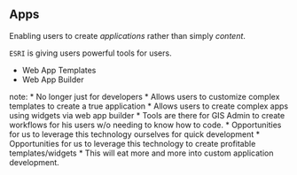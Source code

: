 ##  Apps

Enabling users to create *applications* rather than simply *content*.

`ESRI` is giving users powerful tools for users.

* Web App Templates
* Web App Builder

note:
    * No longer just for developers
    * Allows users to customize complex templates to create a true application
    * Allows users to create complex apps using widgets via web app builder
    * Tools are there for GIS Admin to create workflows for his users w/o needing
    to know how to code.
    * Opportunities for us to leverage this technology ourselves for quick development
    * Opportunities for us to leverage this technology to create profitable
    templates/widgets
    * This will eat more and more into custom application development.
